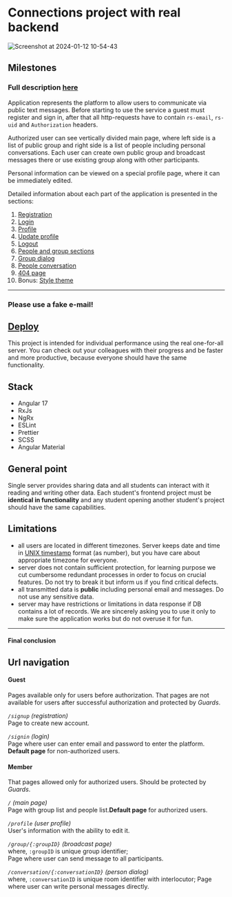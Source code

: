 # Connections project with real backend

![Screenshot at 2024-01-12 10-54-43](https://github.com/Kornull/rs-network/assets/96052707/34348fbd-95f5-465d-828b-852013a977df)
## Milestones
### Full description [here](https://github.com/rolling-scopes-school/tasks/tree/master/tasks/connections)

Application represents the platform to allow users to communicate via public text messages. Before
starting to use the service a guest must register and sign in, after that all http-requests have to
contain `rs-email`, `rs-uid` and `Authorization` headers.

Authorized user can see vertically divided main page, where left side is a list of public group and
right side is a list of people including personal conversations. Each user can create own public
group and broadcast messages there or use existing group along with other participants.

Personal information can be viewed on a special profile page, where it can be immediately edited.

Detailed information about each part of the application is presented in the sections:

1. [Registration](./milestone_1.registration.md)
2. [Login](./milestone_2.login.md) 
3. [Profile](./milestone_3.profile.md) 
4. [Update profile](./milestone_4.profile_update.md) 
5. [Logout](./milestone_5.logout.md) 
6. [People and group sections](./milestone_6.people_groups.md) 
7. [Group dialog](./milestone_7.group_dialog.md) 
8. [People conversation](./milestone_8.conversation.md) 
9. [404 page](./milestone_9.404_page.md) 
10. Bonus: [Style theme](./milestone_10.theme.md)

---

### Please use a fake e-mail!
## [Deploy](https://kornull-rs-network.netlify.app/)

This project is intended for individual performance using the real one-for-all server. You can check
out your colleagues with their progress and be faster and more productive, because everyone should
have the same functionality.

## Stack
- Angular 17
- RxJs
- NgRx
- ESLint
- Prettier
- SCSS
- Angular Material

## General point

Single server provides sharing data and all students can interact with it reading and writing other
data. Each student's frontend project must be **identical in functionality** and any student opening
another student's project should have the same capabilities.

## Limitations

- all users are located in different timezones. Server keeps date and time
  in [UNIX timestamp](https://www.unixtimestamp.com/) format (as number), but you have care about
  appropriate timezone for everyone.
- server does not contain sufficient protection, for learning purpose we cut cumbersome redundant
  processes in order to focus on crucial features. Do not try to break it but inform us if you find
  critical defects.
- all transmitted data is **public** including personal email and messages. Do not use any sensitive
  data.
- server may have restrictions or limitations in data response if DB contains a lot of records. We
  are sincerely asking you to use it only to make sure the application works but do not overuse it
  for fun.

---

#### Final conclusion

## Url navigation

#### Guest

Pages available only for users before authorization. That pages are not available for users after
successful authorization and protected by _Guards_.

_`/signup` (registration)_  
Page to create new account.

_`/signin` (login)_  
Page where user can enter email and password to enter the platform. **Default page** for
non-authorized users.

#### Member

That pages allowed only for authorized users. Should be protected by _Guards_.

_`/` (main page)_  
Page with group list and people list.**Default page** for authorized users.

_`/profile` (user profile)_  
User's information with the ability to edit it.

_`/group/{:groupID}` (broadcast page)_  
where, `:groupID` is unique group identifier;  
Page where user can send message to all participants.

_`/conversation/{:conversationID}` (person dialog)_  
where, `:conversationID` is unique room identifier with interlocutor;
Page where user can write personal messages directly.
